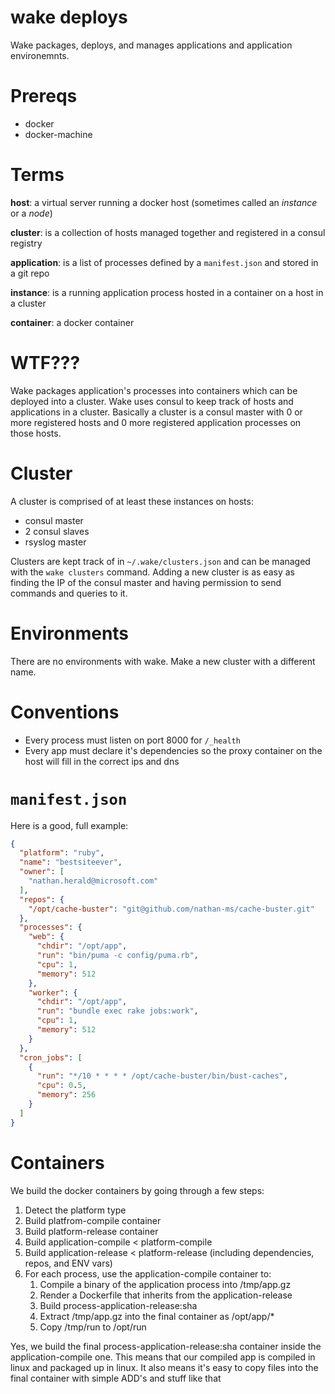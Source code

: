# wake deploys

Wake packages, deploys, and manages applications and application
environemnts.

# Prereqs

* docker
* docker-machine

# Terms

**host**: a virtual server running a docker host (sometimes called an
_instance_ or a _node_)

**cluster**: is a collection of hosts managed together and registered in
a consul registry

**application**: is a list of processes defined by a `manifest.json` and
stored in a git repo

**instance**: is a running application process hosted in a container on
a host in a cluster

**container**: a docker container

# WTF???

Wake packages application's processes into containers which can be
deployed into a cluster. Wake uses consul to keep track of hosts and
applications in a cluster. Basically a cluster is a consul master with 0
or more registered hosts and 0 more registered application processes on
those hosts.

# Cluster

A cluster is comprised of at least these instances on hosts:

* consul master
* 2 consul slaves
* rsyslog master

Clusters are kept track of in `~/.wake/clusters.json` and can be managed
with the `wake clusters` command. Adding a new cluster is as easy as
finding the IP of the consul master and having permission to send
commands and queries to it.

# Environments

There are no environments with wake. Make a new cluster with a different
name.

# Conventions

* Every process must listen on port 8000 for `/_health`
* Every app must declare it's dependencies so the proxy container on the
  host will fill in the correct ips and dns

# `manifest.json`

Here is a good, full example:

```json
{
  "platform": "ruby",
  "name": "bestsiteever",
  "owner": [
    "nathan.herald@microsoft.com"
  ],
  "repos": {
    "/opt/cache-buster": "git@github.com/nathan-ms/cache-buster.git"
  },
  "processes": {
    "web": {
      "chdir": "/opt/app",
      "run": "bin/puma -c config/puma.rb",
      "cpu": 1,
      "memory": 512
    },
    "worker": {
      "chdir": "/opt/app",
      "run": "bundle exec rake jobs:work",
      "cpu": 1,
      "memory": 512
    }
  },
  "cron_jobs": [
    {
      "run": "*/10 * * * * /opt/cache-buster/bin/bust-caches",
      "cpu": 0.5,
      "memory": 256
    }
  ]
}
```

# Containers

We build the docker containers by going through a few steps:

1. Detect the platform type
2. Build platfrom-compile container
3. Build platform-release container
4. Build application-compile < platform-compile
5. Build application-release < platform-release
   (including dependencies, repos, and ENV vars)
6. For each process, use the application-compile container to:
   1. Compile a binary of the application process into /tmp/app.gz
   2. Render a Dockerfile that inherits from the application-release
   3. Build process-application-release:sha
   4. Extract /tmp/app.gz into the final container as /opt/app/*
   5. Copy /tmp/run to /opt/run

Yes, we build the final process-application-release:sha container inside
the application-compile one. This means that our compiled app is
compiled in linux and packaged up in linux. It also means it's easy to
copy files into the final container with simple ADD's and stuff like
that
